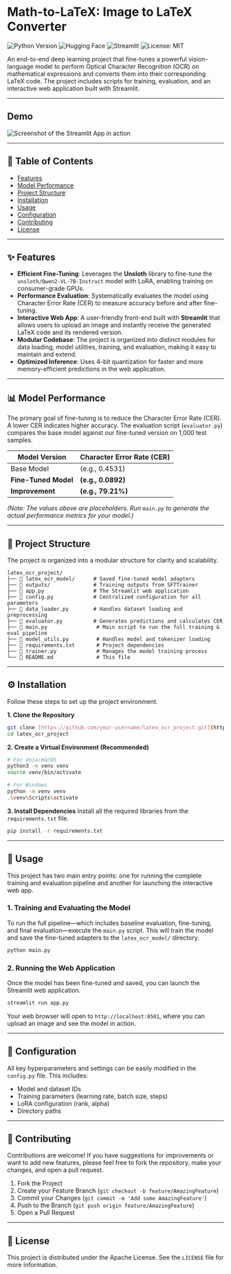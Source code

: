# Math-to-LaTeX: Image to LaTeX Converter

![Python Version](https://img.shields.io/badge/Python-3.9+-blue.svg)
![Hugging Face](https://img.shields.io/badge/%F0%9F%A4%97%20Hugging%20Face-Models%20%26%20Datasets-yellow)
![Streamlit](https://img.shields.io/badge/Streamlit-Deployed-brightgreen)
![License: MIT](https://img.shields.io/badge/License-MIT-green.svg)

An end-to-end deep learning project that fine-tunes a powerful vision-language model to perform Optical Character Recognition (OCR) on mathematical expressions and converts them into their corresponding LaTeX code. The project includes scripts for training, evaluation, and an interactive web application built with Streamlit.

---

## Demo

![Screenshot of the Streamlit App in action](https://i.imgur.com/your-screenshot-url.png)

---

## 📜 Table of Contents
- [Features](#-features)
- [Model Performance](#-model-performance)
- [Project Structure](#-project-structure)
- [Installation](#-installation)
- [Usage](#-usage)
- [Configuration](#-configuration)
- [Contributing](#-contributing)
- [License](#-license)

---

## ✨ Features

- **Efficient Fine-Tuning**: Leverages the **Unsloth** library to fine-tune the `unsloth/Qwen2-VL-7B-Instruct` model with LoRA, enabling training on consumer-grade GPUs.
- **Performance Evaluation**: Systematically evaluates the model using Character Error Rate (CER) to measure accuracy before and after fine-tuning.
- **Interactive Web App**: A user-friendly front-end built with **Streamlit** that allows users to upload an image and instantly receive the generated LaTeX code and its rendered version.
- **Modular Codebase**: The project is organized into distinct modules for data loading, model utilities, training, and evaluation, making it easy to maintain and extend.
- **Optimized Inference**: Uses 4-bit quantization for faster and more memory-efficient predictions in the web application.

---

## 📊 Model Performance

The primary goal of fine-tuning is to reduce the Character Error Rate (CER). A lower CER indicates higher accuracy. The evaluation script (`evaluator.py`) compares the base model against our fine-tuned version on 1,000 test samples.

| Model Version      | Character Error Rate (CER) |
| ------------------ | -------------------------- |
| Base Model         | (e.g., 0.4531)             |
| **Fine-Tuned Model** | **(e.g., 0.0892)** |
| **Improvement** | **(e.g., 79.21%)** |

*(Note: The values above are placeholders. Run `main.py` to generate the actual performance metrics for your model.)*

---

## 📁 Project Structure

The project is organized into a modular structure for clarity and scalability.

```
latex_ocr_project/
├── 📂 latex_ocr_model/      # Saved fine-tuned model adapters
├── 📂 outputs/              # Training outputs from SFTTrainer
├── 📜 app.py                # The Streamlit web application
├── 📜 config.py             # Centralized configuration for all parameters
├── 📜 data_loader.py        # Handles dataset loading and preprocessing
├── 📜 evaluator.py          # Generates predictions and calculates CER
├── 📜 main.py                # Main script to run the full training & eval pipeline
├── 📜 model_utils.py         # Handles model and tokenizer loading
├── 📜 requirements.txt       # Project dependencies
├── 📜 trainer.py             # Manages the model training process
└── 📜 README.md              # This file
```

---

## ⚙️ Installation

Follow these steps to set up the project environment.

**1. Clone the Repository**
```bash
git clone [https://github.com/your-username/latex_ocr_project.git](https://github.com/your-username/latex_ocr_project.git)
cd latex_ocr_project
```

**2. Create a Virtual Environment (Recommended)**
```bash
# For Unix/macOS
python3 -m venv venv
source venv/bin/activate

# For Windows
python -m venv venv
.\venv\Scripts\activate
```

**3. Install Dependencies**
Install all the required libraries from the `requirements.txt` file.
```bash
pip install -r requirements.txt
```

---

## 🚀 Usage

This project has two main entry points: one for running the complete training and evaluation pipeline and another for launching the interactive web app.

### 1. Training and Evaluating the Model

To run the full pipeline—which includes baseline evaluation, fine-tuning, and final evaluation—execute the `main.py` script. This will train the model and save the fine-tuned adapters to the `latex_ocr_model/` directory.

```bash
python main.py
```

### 2. Running the Web Application

Once the model has been fine-tuned and saved, you can launch the Streamlit web application.

```bash
streamlit run app.py
```
Your web browser will open to `http://localhost:8501`, where you can upload an image and see the model in action.

---

## 🔧 Configuration

All key hyperparameters and settings can be easily modified in the `config.py` file. This includes:
- Model and dataset IDs
- Training parameters (learning rate, batch size, steps)
- LoRA configuration (rank, alpha)
- Directory paths

---

## 🤝 Contributing

Contributions are welcome! If you have suggestions for improvements or want to add new features, please feel free to fork the repository, make your changes, and open a pull request.

1.  Fork the Project
2.  Create your Feature Branch (`git checkout -b feature/AmazingFeature`)
3.  Commit your Changes (`git commit -m 'Add some AmazingFeature'`)
4.  Push to the Branch (`git push origin feature/AmazingFeature`)
5.  Open a Pull Request

---

## 📄 License

This project is distributed under the Apache License. See the `LICENSE` file for more information.
